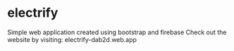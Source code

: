 # electrify
Simple web application created using bootstrap and firebase
Check out the website by visiting: electrify-dab2d.web.app
